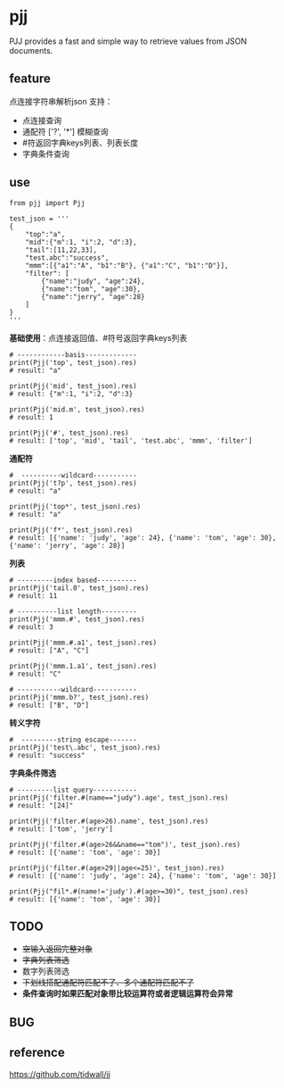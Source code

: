 # pjj
PJJ provides a fast and simple way to retrieve values from JSON documents.
    

## feature
点连接字符串解析json
支持：    
- 点连接查询     
- 通配符 ['?', '*'] 模糊查询      
- #符返回字典keys列表、列表长度      
- 字典条件查询     


## use

```
from pjj import Pjj

test_json = '''
{
    "top":"a", 
    "mid":{"m":1, "i":2, "d":3}, 
    "tail":[11,22,33], 
    "test.abc":"success", 
    "mmm":[{"a1":"A", "b1":"B"}, {"a1":"C", "b1":"D"}],
    "filter": [
        {"name":"judy", "age":24},
        {"name":"tom", "age":30},
        {"name":"jerry", "age":28}
    ]
}
''' 
```
**基础使用**：点连接返回值、#符号返回字典keys列表
```
# ------------basis-------------
print(Pjj('top', test_json).res)
# result: "a"

print(Pjj('mid', test_json).res)
# result: {"m":1, "i":2, "d":3}

print(Pjj('mid.m', test_json).res)
# result: 1

print(Pjj('#', test_json).res)
# result: ['top', 'mid', 'tail', 'test.abc', 'mmm', 'filter']
``` 
**通配符**
```
#  ----------wildcard-----------
print(Pjj('t?p', test_json).res)
# result: "a"

print(Pjj('top*', test_json).res)
# result: "a"

print(Pjj('f*', test_json).res)
# result: [{'name': 'judy', 'age': 24}, {'name': 'tom', 'age': 30}, {'name': 'jerry', 'age': 28}]
```
**列表**
```
# ---------index based----------
print(Pjj('tail.0', test_json).res)
# result: 11

# ----------list length---------
print(Pjj('mmm.#', test_json).res)
# result: 3

print(Pjj('mmm.#.a1', test_json).res)
# result: ["A", "C"]

print(Pjj('mmm.1.a1', test_json).res)
# result: "C"

# -----------wildcard-----------
print(Pjj('mmm.b?', test_json).res)
# result: ["B", "D"]
```
**转义字符**
```
#  ---------string escape-------
print(Pjj('test\.abc', test_json).res)
# result: "success"
```
**字典条件筛选**
```
# ---------list query-----------
print(Pjj('filter.#(name=="judy").age', test_json).res)
# result: "[24]"

print(Pjj('filter.#(age>26).name', test_json).res)
# result: ['tom', 'jerry']

print(Pjj('filter.#(age>26&&name=="tom")', test_json).res)
# result: [{'name': 'tom', 'age': 30}]

print(Pjj('filter.#(age>29||age<=25)', test_json).res)
# result: [{'name': 'judy', 'age': 24}, {'name': 'tom', 'age': 30}]

print(Pjj("fil*.#(name!='judy').#(age>=30)", test_json).res)
# result: [{'name': 'tom', 'age': 30}]
```

## TODO
- ~~空输入返回完整对象~~    
- ~~字典列表筛选~~  
- 数字列表筛选  
- ~~下划线搭配通配符匹配不了、多个通配符匹配不了~~     
- **条件查询时如果匹配对象带比较运算符或者逻辑运算符会异常**

## BUG

## reference
https://github.com/tidwall/jj
